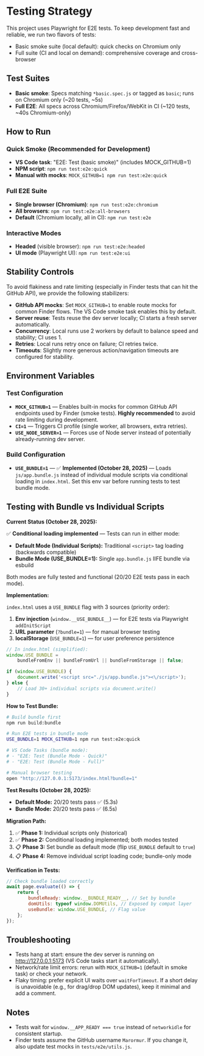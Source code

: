 # Testing Strategy

This project uses Playwright for E2E tests. To keep development fast and reliable, we run two flavors of tests:

- Basic smoke suite (local default): quick checks on Chromium only
- Full suite (CI and local on demand): comprehensive coverage and cross-browser

## Test Suites

- **Basic smoke**: Specs matching `*basic.spec.js` or tagged as `basic`; runs on Chromium only (~20 tests, ~5s)
- **Full E2E**: All specs across Chromium/Firefox/WebKit in CI (~120 tests, ~40s Chromium-only)

## How to Run

### Quick Smoke (Recommended for Development)

- **VS Code task**: "E2E: Test (basic smoke)" (includes MOCK_GITHUB=1)
- **NPM script**: `npm run test:e2e:quick`
- **Manual with mocks**: `MOCK_GITHUB=1 npm run test:e2e:quick`

### Full E2E Suite

- **Single browser (Chromium)**: `npm run test:e2e:chromium`
- **All browsers**: `npm run test:e2e:all-browsers`
- **Default** (Chromium locally, all in CI): `npm run test:e2e`

### Interactive Modes

- **Headed** (visible browser): `npm run test:e2e:headed`
- **UI mode** (Playwright UI): `npm run test:e2e:ui`

## Stability Controls

To avoid flakiness and rate limiting (especially in Finder tests that can hit the GitHub API), we provide the following stabilizers:

- **GitHub API mocks**: Set `MOCK_GITHUB=1` to enable route mocks for common Finder flows. The VS Code smoke task enables this by default.
- **Server reuse**: Tests reuse the dev server locally; CI starts a fresh server automatically.
- **Concurrency**: Local runs use 2 workers by default to balance speed and stability; CI uses 1.
- **Retries**: Local runs retry once on failure; CI retries twice.
- **Timeouts**: Slightly more generous action/navigation timeouts are configured for stability.

## Environment Variables

### Test Configuration

- **`MOCK_GITHUB=1`** — Enables built-in mocks for common GitHub API endpoints used by Finder (smoke tests). **Highly recommended** to avoid rate limiting during development.
- **`CI=1`** — Triggers CI profile (single worker, all browsers, extra retries).
- **`USE_NODE_SERVER=1`** — Forces use of Node server instead of potentially already-running dev server.

### Build Configuration

- **`USE_BUNDLE=1`** — ✅ **Implemented (October 28, 2025)** — Loads `js/app.bundle.js` instead of individual module scripts via conditional loading in `index.html`. Set this env var before running tests to test bundle mode.

## Testing with Bundle vs Individual Scripts

**Current Status (October 28, 2025):**

✅ **Conditional loading implemented** — Tests can run in either mode:

- **Default Mode (Individual Scripts):** Traditional `<script>` tag loading (backwards compatible)
- **Bundle Mode (USE_BUNDLE=1):** Single `app.bundle.js` IIFE bundle via esbuild

Both modes are fully tested and functional (20/20 E2E tests pass in each mode).

**Implementation:**

`index.html` uses a `USE_BUNDLE` flag with 3 sources (priority order):

1. **Env injection** (`window.__USE_BUNDLE__`) — for E2E tests via Playwright `addInitScript`
2. **URL parameter** (`?bundle=1`) — for manual browser testing
3. **localStorage** (`USE_BUNDLE=1`) — for user preference persistence

```javascript
// In index.html (simplified):
window.USE_BUNDLE =
    bundleFromEnv || bundleFromUrl || bundleFromStorage || false;

if (window.USE_BUNDLE) {
    document.write('<script src="./js/app.bundle.js"><\/script>');
} else {
    // Load 30+ individual scripts via document.write()
}
```

**How to Test Bundle:**

```bash
# Build bundle first
npm run build:bundle

# Run E2E tests in bundle mode
USE_BUNDLE=1 MOCK_GITHUB=1 npm run test:e2e:quick

# VS Code Tasks (bundle mode):
# - "E2E: Test (Bundle Mode - Quick)"
# - "E2E: Test (Bundle Mode - Full)"

# Manual browser testing
open "http://127.0.0.1:5173/index.html?bundle=1"
```

**Test Results (October 28, 2025):**

- **Default Mode:** 20/20 tests pass ✅ (5.3s)
- **Bundle Mode:** 20/20 tests pass ✅ (6.5s)

**Migration Path:**

1. ✅ **Phase 1:** Individual scripts only (historical)
2. ✅ **Phase 2:** Conditional loading implemented; both modes tested
3. 📋 **Phase 3:** Set bundle as default mode (flip `USE_BUNDLE` default to `true`)
4. 📋 **Phase 4:** Remove individual script loading code; bundle-only mode

**Verification in Tests:**

```javascript
// Check bundle loaded correctly
await page.evaluate(() => {
    return {
        bundleReady: window.__BUNDLE_READY__, // Set by bundle
        domUtils: typeof window.DOMUtils, // Exposed by compat layer
        useBundle: window.USE_BUNDLE, // Flag value
    };
});
```

## Troubleshooting

- Tests hang at start: ensure the dev server is running on http://127.0.0.1:5173 (VS Code tasks start it automatically).
- Network/rate limit errors: rerun with `MOCK_GITHUB=1` (default in smoke task) or check your network.
- Flaky timing: prefer explicit UI waits over `waitForTimeout`. If a short delay is unavoidable (e.g., for drag/drop DOM updates), keep it minimal and add a comment.

## Notes

- Tests wait for `window.__APP_READY === true` instead of `networkidle` for consistent startup.
- Finder tests assume the GitHub username `Marormur`. If you change it, also update test mocks in `tests/e2e/utils.js`.
